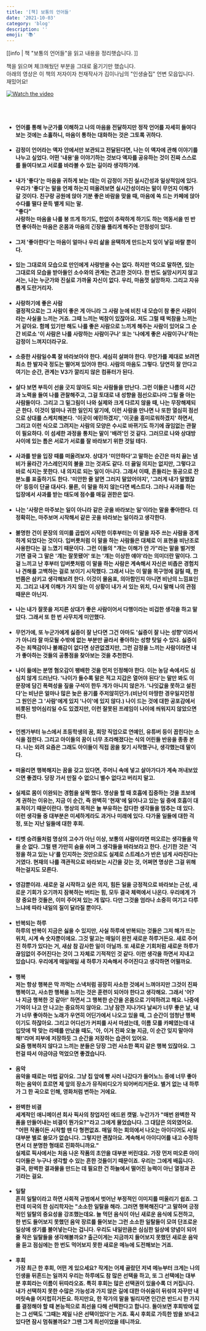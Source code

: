 ```yaml
---
title: '[책] 보통의 언어들'
date: '2021-10-03'
category: 'blog'
description: ''
emoji: '📚'
---
```


[[info | 책 "보통의 언어들"을 읽고 내용을 정리햇습니다. ]]

책을 읽으며 체크해뒀던 부분을 그대로 옮기기만 했습니다.<br/>
아래의 영상은 이 책의 저자이자 천재작사가 김이나님의 "인생술집" 언변 모읍입니다. 재밌어요!

[![Watch the video](https://i.ytimg.com/an_webp/-m0ltRV6U2I/mqdefault_6s.webp?du=3000&sqp=CMSv5IoG&rs=AOn4CLDzgFgZnTGpI2fss3THzj8qOpfinA)](https://www.youtube.com/watch?v=-m0ltRV6U2I)

<br />
<br />

- #### 언어를 통해 누군가를 이해하고 나의 마음을 전달하지만 정작 언어를 자세히 들여다보는 것에는 소홀하니, 마음이 통하는 대화하는 것은 그토록 귀하다.

- #### 감정이 언어라는 액자 안에서만 보관되고 전달된다면, 나는 이 액자에 관해 이야기를 나누고 싶었다. 어떤 '내용'을 이야기하는 것보다 액자를 공유하는 것이 진짜 스스로를 들여다보고 서로를 바라볼 수 있는 길이라 생각하기에.

- #### 내가 '좋다'는 마음을 귀하게 보는 데는 이 감정이 가진 실시간성과 일상적임에 있다. 우리가 '좋다'는 말을 언제 하는지 떠올려보면 실시간성이라는 말이 무언지 이해가 갈 것이다. 친구랑 공원에 앉아 기분 좋은 바람을 맞을 때, 마음에 쏙 드는 카페에 앉아 수다를 떨다 문득 뱉게 되는 말.<br/>**"좋다"**<br/>사랑하는 마음을 나를 붕 뜨게 하기도, 한없이 추락하게 하기도 하는 역동서을 띤 반면 좋아하는 마음은 온몸과 마음의 긴장을 풀리게 해주는 안정성이 있다.

- #### 그저 '좋아한다'는 마음이 얼마나 우리 삶을 윤택하게 만드는지 잊이 낳길 바랄 뿐이다.

- #### 있는 그대로의 모습으로 만인에게 사랑받을 수는 없다. 하지만 역으로 말하면, 있는 그대로의 모습을 받아들인 소수와의 관계는 견고한 것이다. 한 번도 실망시키지 않고서는, 나는 누군가와 진실로 가까울 자신이 없다. 우리, 마음껏 실망하자. 그리고 자유롭게 도란거리자.

- #### 사랑하기에 좋은 사람<br/>결정적으로는 그 사람이 좋은 게 아니라 그 사람 눈에 비친 내 모습이 참 좋은 사람이라는 사실을 느끼는 거죠. 그때 느끼는 벅참이 있잖아요. 저도 그럴 때 벅참을 느끼는 거 같아요. 함께 있기만 해도 나를 좋은 사람으로 느끼게 해주는 사람이 있어요 그 순간 비로소 '이 사람은 나를 사랑하는 사람이구나' 또는 '나에게 좋은 사람이구나'하는 감정이 느껴지더라구요.

- #### 소중한 사람일수록 잘 바라보아야 한다. 세심히 살펴야 한다. 무언가를 제대로 보려면 최소 한 발자국 정도는 떨어져 있어야 한다. 사람의 마음도 그렇다. 당연히 잘 안다고 여기는 순간, 관계는 V3가 깔리지 않은 컴퓨터가 된다.

- #### 살다 보면 부득이 선을 긋지 않아도 되는 사람들을 만난다. 그런 이들은 나름의 시간과 노력을 들여 나를 관찰해주고, 그걸 토대로 내 성향을 점선으로나마 그릴 줄 아는 사람들이다. 그리고 그 밑그림이 나와 실제와 크게 다르지 않을 때, 나는 무장해제되곤 한다. 이것이 얼마나 귀한 일인지 알기에, 이런 사람을 만나면 나 또한 열심히 점선으로 상대를 스케치해본다. '이곳이 예민하겠지', '이곳을 흥미로워하겠지' 하면서, 그리고 이런 식으로 그려지는 사람의 모양은 수시로 바뀌기도 하기에 끊임없는 관찰이 필요하다. 이 섬세한 과정을 퉁치는 말이 '배려'인 것 같다. 그러므로 나와 상대방 사이에 있는 틈은 서로가 서로를 잘 바라보기 위한 것일 테다.

- #### 사과를 받을 입장 때를 떠올려보자. 상대가 '미안하다'고 말하는 순간은 마치 끓는 냄비가 올라간 가스레인지의 불을 끄는 것과도 같다. 더 끓일 의지는 없지만, 그렇다고 바로 식지는 못한다. 내 의지로 되는 일이 아니다. 그래서 이때, 흔들리는 동공으로 잔분노를 표출하기도 한다. '미안한 줄 알면 그러지 말았어야지', '그러게 내가 말했잖아' 등등이 단골 대사다. 물론, 이 말을 하지 않는다면 베스트다. 그러나 사과를 하는 입장에서 사과를 받는 태도에 점수를 매길 권한은 없다.

- #### 나는 '사랑은 마주보는 일이 아니라 같은 곳을 바라보는 일'이라는 말을 좋아한다. 더 정확히는, 마주보며 시작해서 같은 곳을 바라보는 일이라고 생각한다.

- #### 불명한 건이 문장의 의미를 곱씹어 시작한 이후부터는 이 말을 자주 쓰는 사람을 경계하게 되었다는 것이다. 입버릇처럼 이 말을 하는 사람들은 대체로 이 표현을 비난조로 사용한다는 걸 느꼈기 때문이다. 그런 이들의 "걔는 이해가 안 가"라는 말을 벌거벗기면 결국 그 말은 '걔는 잘못됐어' 또는 '걔는 이상한 얘야'라는 의미더란 말이다. 그걸 느끼고 난 후부터 입버릇처럼 이 말을 하는 사람은 계속해서 자신은 비좁은 경험치나 견해를 고백하는 걸로 보이기 시작했다. 그래서 나는 이 말을 목구멍에 걸릴 때, 한 번쯤은 삼키고 생각해보려 한다. 이것이 물음표, 의아함인지 아니면 비난의 느낌표인지. 그리고 내게 이해가 가지 않는 이 상황이 내가 서 있는 위치, 다시 말해 나의 관점 때문은 아닌지.

- #### **나는 내가 잘못을 저지른 상대가 좋은 사람이어서 다행이라는 비겁한 생각을 하고 말았다.** 그래서 또 한 번 사무치게 미안했다.

- #### 무언가에, 또 누군가에게 싫증이 잘 난다면 그건 아마도 '싫증이 잘 나는 성향'이라서가 아니라 잘 마모될 수밖에 없는 부분만 골라서 좋아하는 성향 탓일 수 있다. 싫증이 주는 죄책감이나 불쾌감이 없다면 상관없겠지만, 그런 감정을 느끼는 사람이라면 내가 좋아하는 것들의 공통점을 찾아보는 것을 추천한다.

- #### 나이 듦에는 분명 혐오감이 팽배한 것을 먼저 인정해야 한다. 이는 농담 속에서도 심심치 않게 드러난다. '나이가 들수록 말은 적고 지갑은 열어야 된다'는 말만 봐도 이 문장에 담긴 폭력성을 짚을 구석이 한두 개가 아니지 않은가. **'나잇값을 못하고 설친다'는 비난은 얼마나 많은 늦은 용기를 주저않히던가.(비난이 마땅한 경우일지언정 그 원인은 그 '사람'에게 있지 '나이'에 있지 않다.)** 나이 드는 것에 대한 공포감에서 비롯된 방어심리일 수도 있겠지만, 이런 잘못된 프레임이 나이에 씌워지지 않았으면 한다.

- #### 언젠가부터 뉴스에서 초등학생의 꿈, 희망 직업으로 연예인, 유튜버 등이 꼽힌다는 소식을 접한다. 그리고 아이들의 꿈이 너무 초라해졌다는 식의 어린들 반응을 종종 본다. 나는 외려 요즘은 그래도 아이들이 직접 꿈을 찾기 시작했구나, 생각했는데 말이다.

- #### 떠올리면 행복해지는 꿈을 갖고 있다면, 주머니 속에 넣고 살아가다가 계속 꺼내보았으면 좋겠다. 당장 가서 만질 수 없으니 별수 없다고 버리지 말고.

- #### 실제로 몸이 이완되는 경험을 살짝 했다. 명상을 할 때 호흡에 집중하는 것을 초보에게 권하는 이유는, 지금 이 순간, 즉 완벽히 '현재'에 일어나고 있는 일 중에 호흡이 대표적이기 때문이란다. 명상의 목적은 늘 부유하는 잡다한 생각들을 멈추는 데 있다. 이런 생각들 중 대부분은 미세하게라도 과거나 미래에 있다. 다가올 일들에 대한 걱정, 또는 지난 일들에 대한 후회.

- #### 티벳 승려들처럼 명상의 고수가 아닌 이상, 보통의 사람이라면 떠오르는 생각들을 막을 순 없다. 그럴 땐 가만히 숨을 쉬며 그 생각들을 바라보라고 한다. 신기한 것은 '걱정을 하고 있는 나'를 인지하는 것만으로도 실제로 스트레스가 반은 넘게 사라진다는 거였다. 현재의 나를 객관적으로 바라보는 시간을 갖는 것, 어쩌면 명상은 그걸 위해 하는걸지도 모른다.

- #### 영감뿐이랴. 새로운 걸 시작하고 싶은 의지, 힘든 일을 긍정적으로 바라보는 근성, 새로운 기회가 오기까지 잠복하는 버티는 힘, 모두 결국 체력에서 나온다. 우리에게 가장 중요한 것들은, 이미 주어져 있는 게 많다. 다만 그것을 엄라나 소중히 여기고 다루느냐에 따라 내일의 질이 달라질 뿐이다.

- #### 반복되는 하루<br/>하루의 반복이 지금은 싫을 수 있지만, 사실 하루에 반복되는 것들은 그저 해가 뜨는 위치, 시계 속 숫자뿐이에요. 그것 말고는 매일이 완전 새로운 하루거든요. 새로 주어진 하루가 있다는 거, 새삼 참 감사한 일이 아닐까. 또 새로운 기회처럼 새로운 하루가 끊임없이 주어진다는 것이 그 자체로 기적적인 것 같다. 이런 생각을 하면서 지내고 있습니다. 우리에게 매일매일 새 하루가 지속해서 주어진다고 생각하면 어떨까요.

- #### 행복<br/>저는 항상 행복은 막 까먹는 스낵처럼 굉장히 사소한 것에서 느껴야지만 그것이 진짜 행복이고, 사소한 행복을 느끼는 것은 훈련이 되어야 한다고 생각해요. 그래서 '어? 나 지금 행복한 것 같아!' 하면서 그 행복한 순간을 온몸으로 기억하려고 해요. 나중에 기억이 나고 안 나고는 중요하지 않아요. 그냥 잠깐 지나가다 날씨가 너무 좋은 날, 내가 너무 좋아하는 노래가 우연히 어딘가에서 나오고 있을 때, 그 순간이 엄청난 행복이기도 하잖아요. 그리고 어디선가 커피를 사서 마셨는데, 이름 모를 카페였는데 내 입맛에 딱 맞는 라떼를 만났을 때도, '아, 이거 진짜 오늘 지금, 이 순간 잊지 말아야 해!'라며 피부에 저장하듯 그 순간을 저장하는 습관이 있어요.<br/>요즘 행복하지 않다고 느끼는 분들은 당장 그런 사소한 쪽지 같은 행복 있잖아요. 그런걸 따서 야금야금 먹었으면 좋겠습니다.

- #### 음악<br/>음악을 때로는 마법 같아요. 그냥 집 앞에 빵 사러 나갔다가 들어노느 중에 너무 좋아하는 음악이 흐르면 제 앞의 장소가 뮤직비디오가 되어버리거든요. 별거 없는 내 하루가 그 한 곡으로 인해, 영화처럼 변하는 거에요.

- #### 완벽한 비결<br/>세계적인 애니메이션 회사 픽사의 창업자인 에드윈 캣멀. 누간가가 "매번 완벽한 작품을 만들어내는 비결이 뭔가요?"라고 그에게 물었습니다. 그 대답은 의외였어요.<br/>"어떤 작품이든 시작할 땐 다 형편없죠. 매일 하는 회의에서 나오는 아이디어도 사실 대부분 별로 쓸모가 없습니다. 그렇지만 괜찮아요. 계속해서 아이디어를 내고 수정하면서 더 분명한 형태로 진화하니까요."<br/>실제로 픽사에서는 처음 나온 작품의 초안을 대부분 버린대요. 가장 먼저 떠오른 아이디어들은 누구나 생각할 수 있는 흔한 것들이기 때문이죠. 우리는 그에게 배웁니다. 결국, 완벽한 결과물을 만드는 데 필요한 건 하늘에서 떨어진 능력이 아닌 열정과 끈기라는 걸요.

- #### 일탈<br/>흔히 일탈이라고 하면 사회적 규범에서 벗어난 부정적인 이미지를 떠올리기 쉽죠. 그런데 미국의 한 심리학자는 "소소한 일탈을 해라. 그러면 행복해진다"고 말하며 긍정적인 일탈의 중요성을 강조했는데요. 늘 먹던 음식이 아닌 새로운 음식에 도전하고, 한 번도 들어보지 못했던 음악 장르를 들어보는 그런 소소한 일탈들이 모여 단조로운 일상에 생기를 불어넣는다는 겁니다. 우리도 내일만큼은 심심한 일상에 양념이 되어줄 작은 일탈들을 생각해볼까요? 출근이게는 지금까지 들어보지 못했던 새로운 음악을 듣고 점심에는 한 번도 먹어보지 못한 새로운 메뉴에 도전해보는 거죠.

- #### 후회<br/>가장 최근 한 후회, 어떤 게 있으세요? 작게는 어제 골랐던 저녁 메뉴부터 크게는 나의 인생을 뒤흔드는 일까지 우리는 하루에도 참 많은 선택을 하고, 또 그 선택에는 대부분 후회라는 이름이 뒤따라오죠. 특히 후회는 많은 선택권이 있을수록 더 커집니다. 내가 선택하지 못한 수많은 가능성과 가지 않은 길에 대한 아쉬움이 뒤섞여 자꾸만 내 머릿속을 어지럽히거든요. 하지만요, 한 작가의 말을 빌리자면 인간은 반드시 한 가지를 결정해야 할 때 본능적으로 최선을 다해 선택한다고 합니다. 돌아보면 후회밖에 없는 그 선택도 '그때는 제일 나은 선택이었다'는 거죠. 혹시 후회로 가득한 밤을 보내고 있다면 잠시 멈춰볼까요? 그땐 그게 최선이었을 테니까요.
